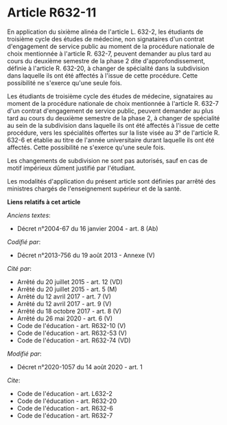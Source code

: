# Article R632-11

En application du sixième alinéa de l'article L. 632-2, les étudiants de troisième cycle des études de médecine, non
signataires d'un contrat d'engagement de service public au moment de la procédure nationale de choix mentionnée à l'article
R. 632-7, peuvent demander au plus tard au cours du deuxième semestre de la phase 2 dite d'approfondissement, définie à
l'article R. 632-20, à changer de spécialité dans la subdivision dans laquelle ils ont été affectés à l'issue de cette
procédure. Cette possibilité ne s'exerce qu'une seule fois.

Les étudiants de troisième cycle des études de médecine, signataires au moment de la procédure nationale de choix mentionnée
à l'article R. 632-7 d'un contrat d'engagement de service public, peuvent demander au plus tard au cours du deuxième semestre
de la phase 2, à changer de spécialité au sein de la subdivision dans laquelle ils ont été affectés à l'issue de cette
procédure, vers les spécialités offertes sur la liste visée au 3° de l'article R. 632-6 et établie au titre de l'année
universitaire durant laquelle ils ont été affectés. Cette possibilité ne s'exerce qu'une seule fois.

Les changements de subdivision ne sont pas autorisés, sauf en cas de motif impérieux dûment justifié par l'étudiant.

Les modalités d'application du présent article sont définies par arrêté des ministres chargés de l'enseignement supérieur et
de la santé.

**Liens relatifs à cet article**

_Anciens textes_:

  - Décret n°2004-67 du 16 janvier 2004 - art. 8 (Ab)

_Codifié par_:

  - Décret n°2013-756 du 19 août 2013 -  Annexe (V)

_Cité par_:

  - Arrêté du 20 juillet 2015 - art. 12 (VD)
  - Arrêté du 20 juillet 2015 - art. 5 (M)
  - Arrêté du 12 avril 2017 - art. 7 (V)
  - Arrêté du 12 avril 2017 - art. 9 (V)
  - Arrêté du 18 octobre 2017 - art. 8 (V)
  - Arrêté du 26 mai 2020 - art. 6 (V)
  - Code de l'éducation - art. R632-10 (V)
  - Code de l'éducation - art. R632-53 (V)
  - Code de l'éducation - art. R632-74 (VD)

_Modifié par_:

  - Décret n°2020-1057 du 14 août 2020 - art. 1

_Cite_:

  - Code de l'éducation - art. L632-2
  - Code de l'éducation - art. R632-20
  - Code de l'éducation - art. R632-6
  - Code de l'éducation - art. R632-7
